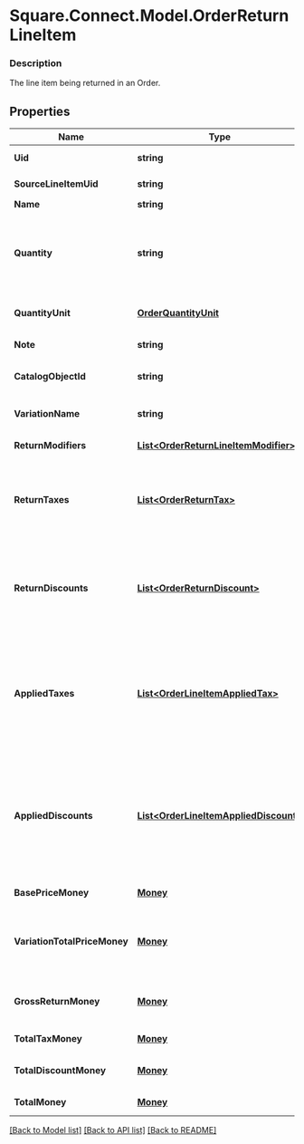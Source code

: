 # Square.Connect.Model.OrderReturnLineItem

### Description

The line item being returned in an Order.

## Properties

Name | Type | Description | Notes
------------ | ------------- | ------------- | -------------
**Uid** | **string** | Unique identifier for this return line item entry. | [optional] 
**SourceLineItemUid** | **string** | &#x60;uid&#x60; of the LineItem in the original sale Order. | [optional] 
**Name** | **string** | The name of the line item. | [optional] 
**Quantity** | **string** | The quantity returned, formatted as a decimal number. For example: &#x60;\&quot;3\&quot;&#x60;.  Line items with a &#x60;quantity_unit&#x60; can have non-integer quantities. For example: &#x60;\&quot;1.70000\&quot;&#x60;. | 
**QuantityUnit** | [**OrderQuantityUnit**](OrderQuantityUnit.md) | The unit and precision that this return line item&#39;s quantity is measured in. | [optional] 
**Note** | **string** | The note of the returned line item. | [optional] 
**CatalogObjectId** | **string** | The &#x60;CatalogItemVariation&#x60; id applied to this returned line item. | [optional] 
**VariationName** | **string** | The name of the variation applied to this returned line item. | [optional] 
**ReturnModifiers** | [**List&lt;OrderReturnLineItemModifier&gt;**](OrderReturnLineItemModifier.md) | The &#x60;CatalogModifier&#x60;s applied to this line item. | [optional] 
**ReturnTaxes** | [**List&lt;OrderReturnTax&gt;**](OrderReturnTax.md) | A list of taxes applied to this line item. On read or retrieve, this list includes both item-level taxes and any return-level taxes apportioned to this item.  This field has been deprecated in favour of &#x60;applied_taxes&#x60;. | [optional] 
**ReturnDiscounts** | [**List&lt;OrderReturnDiscount&gt;**](OrderReturnDiscount.md) | A list of discounts applied to this line item. On read or retrieve, this list includes both item-level discounts and any return-level discounts apportioned to this item.  This field has been deprecated in favour of &#x60;applied_discounts&#x60;. | [optional] 
**AppliedTaxes** | [**List&lt;OrderLineItemAppliedTax&gt;**](OrderLineItemAppliedTax.md) | The list of references to &#x60;OrderReturnTax&#x60; entities applied to the returned line item. Each &#x60;OrderLineItemAppliedTax&#x60; has a &#x60;tax_uid&#x60; that references the &#x60;uid&#x60; of a top-level &#x60;OrderReturnTax&#x60; applied to the returned line item. On reads, the amount applied is populated. | [optional] 
**AppliedDiscounts** | [**List&lt;OrderLineItemAppliedDiscount&gt;**](OrderLineItemAppliedDiscount.md) | The list of references to &#x60;OrderReturnDiscount&#x60; entities applied to the returned line item. Each &#x60;OrderLineItemAppliedDiscount&#x60; has a &#x60;discount_uid&#x60; that references the &#x60;uid&#x60; of a top-level &#x60;OrderReturnDiscount&#x60; applied to the returned line item. On reads, the amount applied is populated. | [optional] 
**BasePriceMoney** | [**Money**](Money.md) | The base price for a single unit of the line item. | [optional] 
**VariationTotalPriceMoney** | [**Money**](Money.md) | The total price of all item variations returned in this line item. Calculated as &#x60;base_price_money&#x60; multiplied by &#x60;quantity&#x60;. Does not include modifiers. | [optional] 
**GrossReturnMoney** | [**Money**](Money.md) | The gross return amount of money calculated as (item base price + modifiers price) * quantity. | [optional] 
**TotalTaxMoney** | [**Money**](Money.md) | The total tax amount of money to return for the line item. | [optional] 
**TotalDiscountMoney** | [**Money**](Money.md) | The total discount amount of money to return for the line item. | [optional] 
**TotalMoney** | [**Money**](Money.md) | The total amount of money to return for this line item. | [optional] 



[[Back to Model list]](../README.md#documentation-for-models) [[Back to API list]](../README.md#documentation-for-api-endpoints) [[Back to README]](../README.md)

